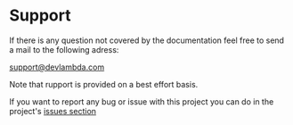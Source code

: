 # Support

If there is any question not covered by the documentation feel free to send a mail to the following adress:

[support@devlambda.com](mailto:support@devlambda.com?subject=%5BSupport%20request%5D%20job-orders)

Note that rupport is provided on a best effort basis.

If you want to report any bug or issue with this project you can do in the project's [issues section](https://github.com/dev-lambda/job-orders/issues)